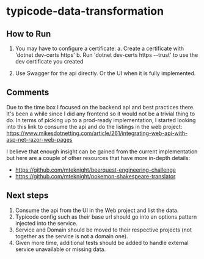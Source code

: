 # typicode-data-transformation

## How to Run
1. You may have to configure a certificate:
   a. Create a certificate with 'dotnet dev-certs https'
   b. Run 'dotnet dev-certs https --trust' to use the dev certificate you created

2. Use Swagger for the api directly. Or the UI when it is fully implemented.

## Comments
Due to the time box I focused on the backend api and best practices there. It's been a while since I did any frontend so it would not be a trivial thing to do. In terms of picking up to a prod-ready implementation, I started looking into this link to consume the api and do the listings in the web project: https://www.mikesdotnetting.com/article/261/integrating-web-api-with-asp-net-razor-web-pages

I believe that enough insight can be gained from the current implementation but here are a couple of other resources that have more in-depth details:
- https://github.com/mteknight/beerquest-engineering-challenge
- https://github.com/mteknight/pokemon-shakespeare-translator

## Next steps
1. Consume the api from the UI in the Web project and list the data.
2. Typicode config such as their base url should go into an options pattern injected into the service.
3. Service and Domain should be moved to their respective projects (not together as the service is not a domain one).
4. Given more time, additional tests should be added to handle external service unavailable or missing data.
